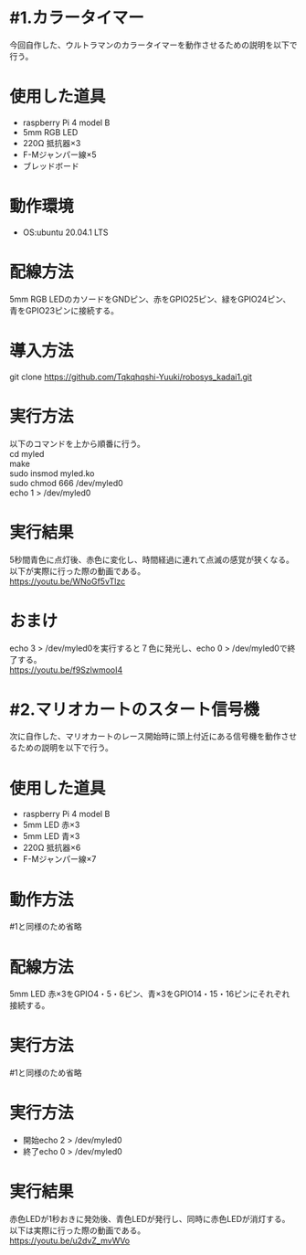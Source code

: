 # #1.カラータイマー  
今回自作した、ウルトラマンのカラータイマーを動作させるための説明を以下で行う。  
# 使用した道具  
- raspberry Pi 4 model B
- 5mm RGB LED
- 220Ω 抵抗器×3
- F-Mジャンパー線×5
- ブレッドボード
# 動作環境  
- OS:ubuntu 20.04.1 LTS  
# 配線方法  
5mm RGB LEDのカソードをGNDピン、赤をGPIO25ピン、緑をGPIO24ピン、青をGPIO23ピンに接続する。  
# 導入方法  
git clone https://github.com/Tqkqhqshi-Yuuki/robosys_kadai1.git  
# 実行方法  
以下のコマンドを上から順番に行う。  
cd myled  
make  
sudo insmod myled.ko  
sudo chmod 666 /dev/myled0  
echo 1 > /dev/myled0  
# 実行結果　　
5秒間青色に点灯後、赤色に変化し、時間経過に連れて点滅の感覚が狭くなる。以下が実際に行った際の動画である。  
https://youtu.be/WNoGf5vTlzc  
# おまけ  
echo 3 > /dev/myled0を実行すると７色に発光し、echo 0 > /dev/myled0で終了する。  
https://youtu.be/f9SzlwmooI4  
  
# #2.マリオカートのスタート信号機  
次に自作した、マリオカートのレース開始時に頭上付近にある信号機を動作させるための説明を以下で行う。  
# 使用した道具  
- raspberry Pi 4 model B  
- 5mm LED 赤×3  
- 5mm LED 青×3
- 220Ω 抵抗器×6  
- F-Mジャンパー線×7  
# 動作方法  
#1と同様のため省略  
# 配線方法  
5mm LED 赤×3をGPIO4・5・6ピン、青×3をGPIO14・15・16ピンにそれぞれ接続する。  
# 実行方法  
#1と同様のため省略  
# 実行方法  
- 開始echo 2 > /dev/myled0  
- 終了echo 0 > /dev/myled0
# 実行結果  
赤色LEDが1秒おきに発効後、青色LEDが発行し、同時に赤色LEDが消灯する。以下は実際に行った際の動画である。  
https://youtu.be/u2dvZ_mvWVo  
  
